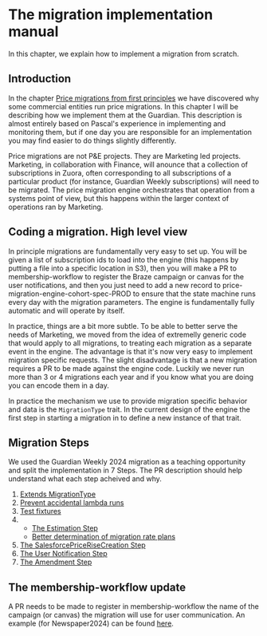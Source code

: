 # The migration implementation manual

In this chapter, we explain how to implement a migration from scratch.

## Introduction

In the chapter [Price migrations from first principles](https://github.com/guardian/price-migration-engine/blob/main/docs/price-migrations-from-first-principles.md) we have discovered why some commercial entities run price migrations. In this chapter I will be describing how we implement them at the Guardian. This description is almost entirely based on Pascal's experience in implementing and monitoring them, but if one day you are responsible for an implementation you may find easier to do things slightly differently.

Price migrations are not P&E projects. They are Marketing led projects. Marketing, in collaboration with Finance, will anounce that a collection of subscriptions in Zuora, often corresponding to all subscriptions of a particular product (for instance, Guardian Weekly subscriptions) will need to be migrated. The price migration engine orchestrates that operation from a systems point of view, but this happens within the larger context of operations ran by Marketing.

## Coding a migration. High level view

In principle migrations are fundamentally very easy to set up. You will be given a list of subscription ids to load into the engine (this happens by putting a file into a specific location in S3), then you will make a PR to membership-workflow to register the Braze campaign or canvas for the user notifications, and then you just need to add a new record to price-migration-engine-cohort-spec-PROD to ensure that the state machine runs every day with the migration parameters. The engine is fundamentally fully automatic and will operate by itself.

In practice, things are a bit more subtle. To be able to better serve the needs of Marketing, we moved from the idea of extremelly generic code that would apply to all migrations, to treating each migration as a separate event in the engine. The advantage is that it's now very easy to implement migration specific requests. The slight disadvantage is that a new migration requires a PR to be made against the engine code. Luckily we never run more than 3 or 4 migrations each year and if you know what you are doing you can encode them in a day.

In practice the mechanism we use to provide migration specific behavior and data is the `MigrationType` trait. In the current design of the engine the first step in starting a migration in to define a new instance of that trait.

## Migration Steps

We used the Guardian Weekly 2024 migration as a teaching opportunity and split the implementation in 7 Steps. The PR description should help understand what each step acheived and why. 

1. [Extends MigrationType](https://github.com/guardian/price-migration-engine/pull/1012)
2. [Prevent accidental lambda runs](https://github.com/guardian/price-migration-engine/pull/1016)
3. [Test fixtures ](https://github.com/guardian/price-migration-engine/pull/1018)
4. 
    - [The Estimation Step](https://github.com/guardian/price-migration-engine/pull/1019)
    - [Better determination of migration rate plans](https://github.com/guardian/price-migration-engine/pull/1026)
5. [The SalesforcePriceRiseCreation Step](https://github.com/guardian/price-migration-engine/pull/1020)
6. [The User Notification Step](https://github.com/guardian/price-migration-engine/pull/1023)
7. [The Amendment Step](https://github.com/guardian/price-migration-engine/pull/996)

## The membership-workflow update

A PR needs to be made to register in membership-workflow the name of the campaign (or canvas) the migration will use for user communication. An example (for Newspaper2024) can be found [here](https://github.com/guardian/membership-workflow/pull/505).
